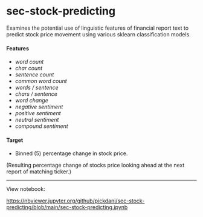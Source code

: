 # sec-stock-predicting

Examines the potential use of linguistic features of financial report text to predict stock price movement using various sklearn classification models.


#### Features
 - *word count*
 - *char count*
 - *sentence count*
 - *common word count*
 - *words / sentence*
 - *chars / sentence*
 - *word change*
 - *negative sentiment*
 - *positive sentiment*
 - *neutral sentiment*
 - *compound sentiment*
 
 #### Target
- Binned (5) percentage change in stock price. 

(Resulting percentage change of stocks price looking ahead at the next report of matching ticker.)

<hr>

View notebook: 

https://nbviewer.jupyter.org/github/pickdani/sec-stock-predicting/blob/main/sec-stock-predicting.ipynb
